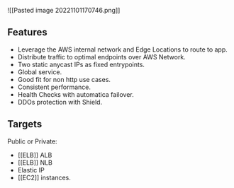 ![[Pasted image 20221101170746.png]]

## Features

- Leverage the AWS internal network and Edge Locations to route to app.
- Distribute traffic to optimal endpoints over AWS Network.
- Two static anycast IPs as fixed entrypoints.
- Global service.
- Good fit for non http use cases.
- Consistent performance.
- Health Checks with automatica failover.
- DDOs protection with Shield.

## Targets

Public or Private:

- [[ELB]] ALB
- [[ELB]] NLB
- Elastic IP
- [[EC2]] instances.
